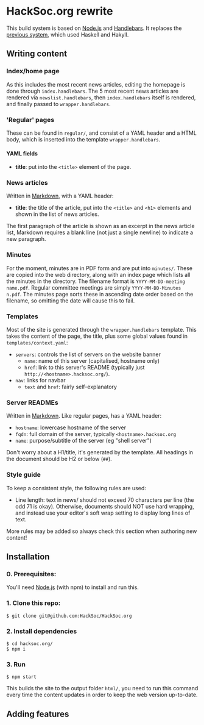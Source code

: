 HackSoc.org rewrite
===

This build system is based on [Node.js][nodejs] and [Handlebars]. It replaces the [previous system][Hakyll], which used Haskell and Hakyll.

## Writing content

### Index/home page
As this includes the most recent news articles, editing the homepage is done through `index.handlebars`. The 5 most recent news articles are rendered via `newslist.handlebars`, then `index.handlebars` itself is rendered, and finally passed to `wrapper.handlebars`.

### 'Regular' pages
These can be found in `regular/`, and consist of a YAML header and a HTML body, which is inserted into the template `wrapper.handlebars`.

#### YAML fields
 - **title**: put into the `<title>` element of the page.

### News articles
Written in [Markdown], with a YAML header:
 - **title**: the title of the article, put into the `<title>` and `<h1>` elements and shown in the list of news articles.

The first paragraph of the article is shown as an excerpt in the news article list, Markdown requires a blank line (not just a single newline) to indicate a new paragraph.
### Minutes
For the moment, minutes are in PDF form and are put into `minutes/`. These are copied into the web directory, along with an index page which lists all the minutes in the directory. The filename format is `YYYY-MM-DD-meeting name.pdf`. Regular committee meetings are simply `YYYY-MM-DD-Minutes n.pdf`. The minutes page sorts these in ascending date order based on the filename, so omitting the date will cause this to fail.

### Templates
Most of the site is generated through the `wrapper.handlebars` template. This takes the content of the page, the title, plus some global values found in `templates/context.yaml`:

 - `servers`: controls the list of servers on the website banner
    - `name`: name of this server (capitalised, hostname only)
    - `href`: link to this server's README (typically just `http://<hostname>.hacksoc.org/`).
 - `nav`: links for navbar
    - `text` and `href`: fairly self-explanatory


### Server READMEs
Written in [Markdown]. Like regular pages, has a YAML header:
 - `hostname`: lowercase hostname of the server
 - `fqdn`: full domain of the server, typically `<hostname>.hacksoc.org`
 - `name`: purpose/subtitle of the server (eg "shell server")

Don't worry about a H1/title, it's generated by the template. All headings in the document should be H2 or below (`##`).

### Style guide
To keep a consistent style, the following rules are used:
 - Line length: text in news/ should not exceed 70 characters per line (the odd 71 is okay). Otherwise, documents should NOT use hard wrapping, and instead use your editor's soft wrap setting to display long lines of text.

More rules may be added so always check this section when authoring new content!

## Installation
### 0. Prerequisites:
You'll need [Node.js][nodejs] (with npm) to install and run this.
<!-- maybe add a quick link to install scripts? -->
### 1. Clone this repo:
```
$ git clone git@github.com:HackSoc/HackSoc.org
```
### 2. Install dependencies
```
$ cd hacksoc.org/
$ npm i
```
### 3. Run
```
$ npm start
```
This builds the site to the output folder `html/`, you need to run this command every time the content updates in order to keep the web version up-to-date.

## Adding features

[nodejs]: https://nodejs.org/en/
[Handlebars]: https://handlebarsjs.com/
[Markdown]: https://daringfireball.net/projects/markdown/syntax
[Hakyll]: https://github.com/HackSoc/hacksoc.org/tree/hakyll-last
